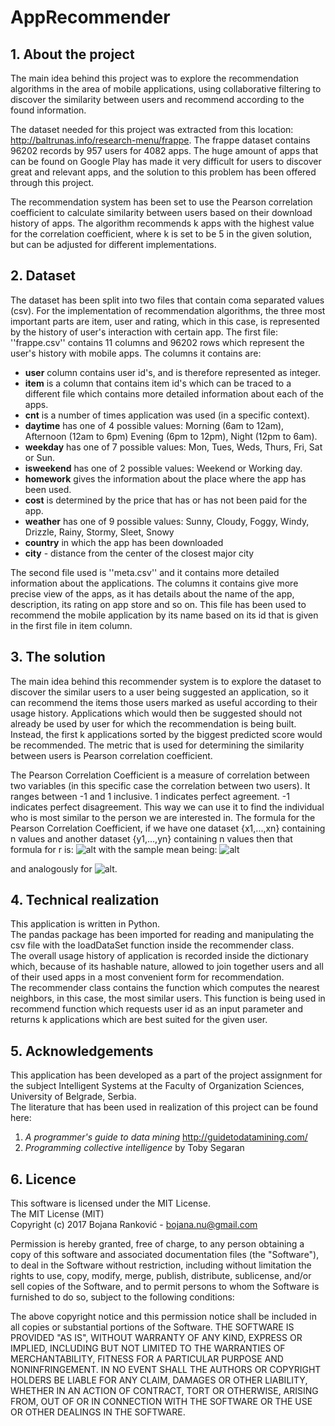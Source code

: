 # AppRecommender
## 1. About the project
The main idea behind this project was to explore the recommendation algorithms in the area of mobile applications, using collaborative filtering to discover the similarity between users and recommend according to the found information.

The dataset needed for this project was extracted from this location: http://baltrunas.info/research-menu/frappe. The frappe dataset contains 96202 records by 957 users for 4082 apps. The huge amount of apps that can be found on Google Play has made it very difficult for users to discover great and relevant apps, and the solution to this problem has been offered through this project. 

The recommendation system has been set to use the Pearson correlation coefficient to calculate similarity between users based on their download history of apps. The algorithm recommends k apps with the highest value for the correlation coefficient, where k is set to be 5 in the given solution, but can be adjusted for different implementations.

## 2. Dataset
The dataset has been split into two files that contain coma separated values (csv). For the implementation of recommendation algorithms, the three most important parts are item, user and rating, which in this case, is represented by the history of user's interaction with certain app.
The first file: ''frappe.csv'' contains 11 columns and 96202 rows which represent the user's history with mobile apps. 
The columns it contains are:  

* **user** column contains user id's, and is therefore represented as integer.    
* **item** is a column that contains item id's which can be traced to a different file which contains more detailed information about each of the apps.  
* **cnt** is a number of times application was used (in a specific context).  
* **daytime** has one of 4 possible values: Morning (6am to 12am), Afternoon (12am to 6pm) Evening (6pm to 12pm), Night (12pm to 6am).  
* **weekday** has one of 7 possible values: Mon, Tues, Weds, Thurs, Fri, Sat or Sun.  
* **isweekend** has one of 2 possible values: Weekend or Working day.  
* **homework** gives the information about the place where the app has been used.   
* **cost** is determined by the price that has or has not been paid for the app.  
* **weather** has one of 9 possible values: Sunny, Cloudy, Foggy, Windy, Drizzle, Rainy, Stormy, Sleet, Snowy  
* **country** in which the app has been downloaded  
* **city** - distance from the center of the closest major city  

The second file used is ''meta.csv'' and it contains more detailed information about the applications. The columns it contains give more precise view of the apps, as it has details about the name of the app, description, its rating on app store and so on. This file has been used to recommend the mobile application by its name based on its id that is given in the first file in item column. 
					

## 3. The solution
The main idea behind this recommender system is to explore the dataset to discover the similar users to a user being suggested an application, so it can recommend the items those users marked as useful according to their usage history. Applications which would then be suggested should not already be used by user for which the recommendation is being built. Instead, the first k applications sorted by the biggest predicted score would be recommended. The metric that is used for determining the similarity between users is Pearson correlation coefficient. 

The Pearson Correlation Coefficient is a measure of correlation between two variables (in this specific case the correlation between two users). It ranges between -1 and 1 inclusive. 1 indicates perfect agreement. -1 indicates perfect disagreement. This way we can use it to find the individual who is most similar to the person we are interested in. The formula for the Pearson Correlation Coefficient, if we have one dataset {x1,...,xn} containing n values and another dataset {y1,...,yn} containing n values then that formula for r is:
![alt](https://wikimedia.org/api/rest_v1/media/math/render/svg/bd1ccc2979b0fd1c1aec96e386f686ae874f9ec0) 
with the sample mean being:  ![alt](https://wikimedia.org/api/rest_v1/media/math/render/svg/ac7289290243ac81a5db64d7ad3e75c72536941d)
 
and analogously for ![alt](https://wikimedia.org/api/rest_v1/media/math/render/svg/6b298744237368f34e61ff7dc90b34016a7037af).

## 4. Technical realization
This application is written in Python.  
The pandas package has been imported for reading and manipulating the csv file with the loadDataSet function inside the recommender class.   
The overall usage history of application is recorded inside the dictionary which, because of its hashable  nature, allowed to join together users and all of their used apps in a most convenient form for recommendation.   
The recommender class contains the function which computes the nearest neighbors, in this case, the most similar users. This function is being used in recommend function which requests user id as an input parameter and returns k applications which are best suited for the given user.  

## 5. Acknowledgements
This application has been developed as a part of the project assignment for the subject Intelligent Systems at the Faculty of Organization Sciences, University of Belgrade, Serbia.  
The literature that has been used in realization of this project can be found here:  
1. *A programmer's guide to data mining* http://guidetodatamining.com/  
2. *Programming collective intelligence* by Toby Segaran  

## 6. Licence
This software is licensed under the MIT License.  
The MIT License (MIT)  
Copyright (c) 2017 Bojana Ranković - bojana.nu@gmail.com  

Permission is hereby granted, free of charge, to any person obtaining a copy of this software and associated documentation files (the "Software"), to deal in the Software without restriction, including without limitation the rights to use, copy, modify, merge, publish, distribute, sublicense, and/or sell copies of the Software, and to permit persons to whom the Software is furnished to do so, subject to the following conditions:

The above copyright notice and this permission notice shall be included in all copies or substantial portions of the Software.
THE SOFTWARE IS PROVIDED "AS IS", WITHOUT WARRANTY OF ANY KIND, EXPRESS OR IMPLIED, INCLUDING BUT NOT LIMITED TO THE WARRANTIES OF MERCHANTABILITY, FITNESS FOR A PARTICULAR PURPOSE AND NONINFRINGEMENT. IN NO EVENT SHALL THE AUTHORS OR COPYRIGHT HOLDERS BE LIABLE FOR ANY CLAIM, DAMAGES OR OTHER LIABILITY, WHETHER IN AN ACTION OF CONTRACT, TORT OR OTHERWISE, ARISING FROM, OUT OF OR IN CONNECTION WITH THE SOFTWARE OR THE USE OR OTHER DEALINGS IN THE SOFTWARE.

